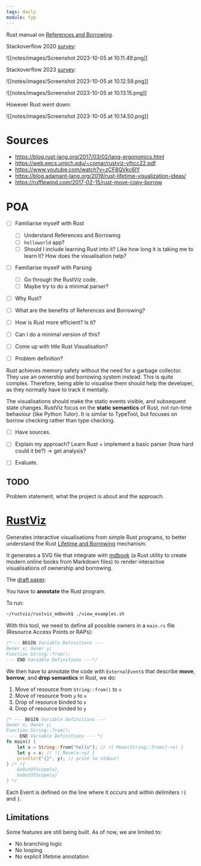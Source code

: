 ```yaml
---
tags: daily
module: fyp
---
```

Rust manual on [References and Borrowing](https://doc.rust-lang.org/book/ch04-02-references-and-borrowing.html).

Stackoverflow 2020 [survey](https://insights.stackoverflow.com/survey/2020#technology-most-loved-dreaded-and-wanted-languages-loved):

![[notes/images/Screenshot 2023-10-05 at 10.11.49.png]]

Stackoverflow 2023 [survey](https://survey.stackoverflow.co/2023/#overview):

![[notes/images/Screenshot 2023-10-05 at 10.12.59.png]]

![[notes/images/Screenshot 2023-10-05 at 10.13.15.png]]

However Rust went down:

![[notes/images/Screenshot 2023-10-05 at 10.14.50.png]]
# Sources
- https://blog.rust-lang.org/2017/03/02/lang-ergonomics.html
- https://web.eecs.umich.edu/~comar/rustviz-vlhcc22.pdf
- https://www.youtube.com/watch?v=zCF8QVkc6IY
- https://blog.adamant-lang.org/2019/rust-lifetime-visualization-ideas/
- https://rufflewind.com/2017-02-15/rust-move-copy-borrow
# POA
- [ ] Familiarise myself with Rust
    - [ ] Understand References and Borrowing
    - [ ] `helloworld` app?
    - [ ] Should I include learning Rust into it? Like how long it is taking me to learn it? How does the visualisation help?
- [ ] Familiarise myself with Parsing
    - [ ] Go through the RustViz code.
    - [ ] Maybe try to do a minimal parser?
- [ ] Why Rust?
- [ ] What are the benefits of References and Borrowing?
- [ ] How is Rust more efficient? Is it?
- [ ] Can I do a minimal version of this?

- [ ] Come up with title
Rust Visualisation?

- [ ] Problem definition?

Rust achieves memory safety without the need for a garbage collector. They use an ownership and borrowing system instead. This is quite complex. Therefore, being able to visualise them should help the developer, as they normally have to track it mentally. 

The visualisations should make the static events visible, and subsequent state changes. RustViz focus on the **static semantics** of Rust, not run-time behaviour (like Python Tutor). It is similar to TypeTool, but focuses on borrow checking rather than type checking.

- [ ] Have sources.
- [ ] Explain my approach?
Learn Rust + implement a basic parser (how hard could it be?) -> get analysis?

- [ ] Evaluate.

## TODO
Problem statement, what the project is about and the approach.
# [RustViz](https://github.com/rustviz/rustviz)
Generates interactive visualisations from simple Rust programs, to better understand the Rust [Lifetime and Borrowing](https://doc.rust-lang.org/book/ch04-02-references-and-borrowing.html) mechanism.

It generates a SVG file that integrate with [mdbook](https://github.com/rust-lang/mdBook) (a Rust utility to create modern online books from Markdown files) to render interactive visualisations of ownership and borrowing.

The [draft paper](https://web.eecs.umich.edu/~comar/rustviz-hatra20.pdf).

You have to **annotate** the Rust program.

To run:

```bash
~/rustviz/rustviz_mdbook$ ./view_examples.sh
```

With this tool, we need to define all possible owners in a `main.rs` file (Resource Access Points or RAPs):

```rust
/*--- BEGIN Variable Definitions ---
Owner x; Owner y;
Function String::from();
--- END Variable Definitions ---*/
```

We then have to annotate the code with `ExternalEvent`s that describe **move**, **borrow**, and **drop semantics** in Rust, we do:

1. Move of resource from `String::from()` to `x`
2. Move of resource from `y` to `x`
3. Drop of resource binded to `x`
4. Drop of resource binded to `y`

```rust
/* --- BEGIN Variable Definitions ---
Owner x; Owner y;
Function String::from();
 --- END Variable Definitions --- */
fn main() {
    let x = String::from("hello"); // !{ Move(String::from()->x) }
    let y = x; // !{ Move(x->y) }
    println!("{}", y); // print to stdout!
} /* !{
    GoOutOfScope(x),
    GoOutOfScope(y)
} */
```

Each Event is defined on the line where it occurs and within delimiters `!{` and `}`.

## Limitations
Some features are still being built. As of now, we are limited to:

- No branching logic
- No looping
- No explicit lifetime annotation